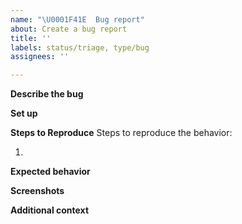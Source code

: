 ```yaml
---
name: "\U0001F41E  Bug report"
about: Create a bug report
title: ''
labels: status/triage, type/bug
assignees: ''

---
```


**Describe the bug**
<!--(A clear and concise description of what the bug is.)-->


**Set up**
<!--
(How do you run the app? 
Which version of the app are you running? Provide either docker image version or check commit hash at the top left corner. We won't be able to help you without this information.)
-->


**Steps to Reproduce**
Steps to reproduce the behavior:

1. 

**Expected behavior**
<!--
(A clear and concise description of what you expected to happen)
-->

**Screenshots**
<!--
(If applicable, add screenshots to help explain your problem)
-->


**Additional context**
<!--
(Add any other context about the problem here)
-->
